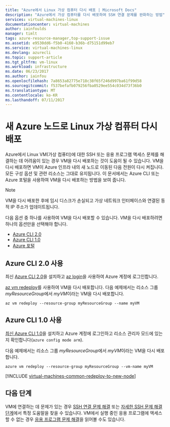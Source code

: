 ```yaml
---
title: "Azure에서 Linux 가상 컴퓨터 다시 배포 | Microsoft Docs"
description: "Azure에서 가상 컴퓨터를 다시 배포하여 SSH 연결 문제를 완화하는 방법"
services: virtual-machines-linux
documentationcenter: virtual-machines
author: iainfoulds
manager: timlt
tags: azure-resource-manager,top-support-issue
ms.assetid: e9530dd6-f5b0-4160-b36b-d75151d99eb7
ms.service: virtual-machines-linux
ms.devlang: azurecli
ms.topic: support-article
ms.tgt_pltfrm: vm-linux
ms.workload: infrastructure
ms.date: 06/23/2017
ms.author: iainfou
ms.openlocfilehash: 7a8653a82775e718c38f65f246d997ba61f99d58
ms.sourcegitcommit: f537befafb079256fba0529ee554c034d73f36b0
ms.translationtype: MT
ms.contentlocale: ko-KR
ms.lasthandoff: 07/11/2017
---
```

# <a name="redeploy-linux-virtual-machine-to-new-azure-node"></a>새 Azure 노드로 Linux 가상 컴퓨터 다시 배포
Azure에서 Linux VM(가상 컴퓨터)에 대한 SSH 또는 응용 프로그램 액세스 문제를 해결하는 데 어려움이 있는 경우 VM을 다시 배포하는 것이 도움이 될 수 있습니다. VM을 다시 배포하면 VM이 Azure 인프라 내의 새 노드로 이동된 다음 전원이 다시 켜집니다. 모든 구성 옵션 및 관련 리소스는 그대로 유지됩니다. 이 문서에서는 Azure CLI 또는 Azure 포털을 사용하여 VM을 다시 배포하는 방법을 보여 줍니다.

> [!NOTE]
> VM을 다시 배포한 후에 임시 디스크가 손실되고 가상 네트워크 인터페이스와 연결된 동적 IP 주소가 업데이트됩니다. 

다음 옵션 중 하나를 사용하여 VM을 다시 배포할 수 있습니다. VM을 다시 배포하려면 하나의 옵션만을 선택해야 합니다.

- [Azure CLI 2.0](#azure-cli-20)
- [Azure CLI 1.0](#azure-cli-10)
- [Azure 포털](#using-azure-portal)

## <a name="use-the-azure-cli-20"></a>Azure CLI 2.0 사용
최신 [Azure CLI 2.0](/cli/azure/install-az-cli2)을 설치하고 [az login](/cli/azure/#login)을 사용하여 Azure 계정에 로그인합니다.

[az vm redeploy](/cli/azure/vm#redeploy)를 사용하여 VM을 다시 배포합니다. 다음 예제에서는 리소스 그룹 *myResourceGroup*에서 *myVM*이라는 VM을 다시 배포합니다.

```azurecli
az vm redeploy --resource-group myResourceGroup --name myVM 
```

## <a name="use-the-azure-cli-10"></a>Azure CLI 1.0 사용
[최신 Azure CLI 1.0](../../cli-install-nodejs.md)을 설치하고 Azure 계정에 로그인하고 리소스 관리자 모드에 있는지 확인합니다(`azure config mode arm`).

다음 예제에서는 리소스 그룹 *myResourceGroup*에서 *myVM*이라는 VM을 다시 배포합니다.

```azurecli
azure vm redeploy --resource-group myResourceGroup --vm-name myVM 
```

[!INCLUDE [virtual-machines-common-redeploy-to-new-node](../../../includes/virtual-machines-common-redeploy-to-new-node.md)]

## <a name="next-steps"></a>다음 단계
VM에 연결하는 데 문제가 있는 경우 [SSH 연결 문제 해결](troubleshoot-ssh-connection.md?toc=%2fazure%2fvirtual-machines%2flinux%2ftoc.json) 또는 [자세한 SSH 문제 해결 단계](detailed-troubleshoot-ssh-connection.md?toc=%2fazure%2fvirtual-machines%2flinux%2ftoc.json)에서 특정 도움말을 찾을 수 있습니다. VM에서 실행 중인 응용 프로그램에 액세스할 수 없는 경우 [응용 프로그램 문제 해결](troubleshoot-app-connection.md?toc=%2fazure%2fvirtual-machines%2flinux%2ftoc.json)을 읽어볼 수도 있습니다.

